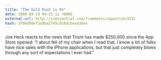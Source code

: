 ```yaml
---
title: "The Gold Rush is On"
date: 2008-09-19 04:21:12 +0000
external-url: http://inessential.com/?comments=1&postid=3531
hash: 3f96d0def2a9ba2745cdc6dcbeaa38ee
---
```



Joe Heck reacts to the news that Trism has made $250,000 since the App Store opened: “I about fell of my chair when I read that. I know a lot of folks have nice sales with the iPhone applications, but that just completely blows through any sort of expectations I ever had.”


